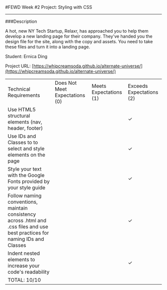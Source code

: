 #FEWD Week #2 Project: Styling with CSS

---


###Description


A hot, new NY Tech Startup, Relaxr, has approached you to help them develop a new landing page for their company. They've handed you the design file for the site, along with the copy and assets. You need to take these files and turn it into a landing page.

Student: Ernica Ding

Project URL: [https://whipcreamsoda.github.io/alternate-universe/](https://whipcreamsoda.github.io/alternate-universe/)


|                                                                                                                               |                                |                        |                          |
|-------------------------------------------------------------------------------------------------------------------------------|--------------------------------|------------------------|--------------------------|
| Technical Requirements                                                                                                        | Does Not Meet Expectations (0) | Meets Expectations (1) | Exceeds Expectations (2) |
| Use HTML5 structural elements (nav, header, footer)                                                                           |                                |                        |            ✓             |
| Use IDs and Classes to to select and style elements on the page                                                               |                                |                        |            ✓             |
| Style your text with the Google Fonts provided by your style guide                                                            |                                |                        |            ✓             |
| Follow naming conventions, maintain consistency across .html and .css files and use best practices for naming IDs and Classes |                                |                        |            ✓             |
| Indent nested elements to increase your code's readability                                                                    |                                |                        |            ✓             |
| TOTAL: 10/10                                                                                                                  |                                |                        |                          |